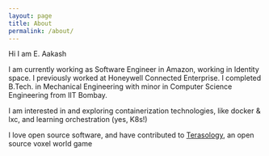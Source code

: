 ```yaml
---
layout: page
title: About
permalink: /about/
---
```


Hi
I am E. Aakash

I am currently working as Software Engineer in Amazon, working in Identity space. I previously worked at Honeywell Connected Enterprise. I completed B.Tech. in Mechanical Engineering with minor in Computer Science Engineering from IIT Bombay.

I am interested in and exploring containerization technologies, like docker & lxc, and learning orchestration (yes, K8s!)

I love open source software, and have contributed to [Terasology](https://terasology.org/), an open source voxel world game
